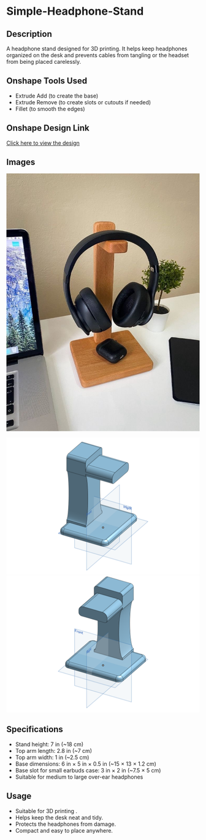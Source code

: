 # Simple-Headphone-Stand

## Description
A headphone stand designed for 3D printing. It helps keep headphones organized on the desk and prevents cables from tangling or the headset from being placed carelessly.

## Onshape Tools Used
- Extrude Add (to create the base)
- Extrude Remove (to create slots or cutouts if needed)
- Fillet (to smooth the edges)


## Onshape Design Link
[Click here to view the design](https://cad.onshape.com/documents/0dea01d0b293e215dfe69b40/w/162930165c387f1d7f8acda9/e/bd017aeffec673fbea0ab9b0?renderMode=0&uiState=68dce85e8dd1492cb0dc1832)

## Images
![photo_real.png](https://github.com/Anil-dot12/Simple-Headphone-Stand/blob/ea90e7ccf04da78ae91e3baca093095800751cc3/photo_real.jpg) 

![render_onshape.png](https://github.com/Anil-dot12/Simple-Headphone-Stand/blob/02a827fbf13cc07eb737a462cf43286f5661d4c8/render_onshape%20(2).png) 
![render_onshape.png](https://github.com/Anil-dot12/Simple-Headphone-Stand/blob/a34e34d5b290cdef61c2c2fa465d644e65774376/Part%20Studio%201.png) 


## Specifications

- Stand height: 7 in (~18 cm)
- Top arm length: 2.8 in (~7 cm)
- Top arm width: 1 in (~2.5 cm)
- Base dimensions: 6 in × 5 in × 0.5 in (~15 × 13 × 1.2 cm)
- Base slot for small earbuds case: 3 in × 2 in (~7.5 × 5 cm)
- Suitable for medium to large over-ear headphones

## Usage
- Suitable for 3D printing .  
- Helps keep the desk neat and tidy.  
- Protects the headphones from damage.  
- Compact and easy to place anywhere.
